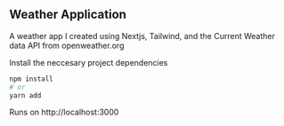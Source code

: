 

## Weather Application

A weather app I created using Nextjs, Tailwind, and the Current Weather data API from openweather.org

Install the neccesary project dependencies
```bash
npm install
# or
yarn add
```

Runs on http://localhost:3000



